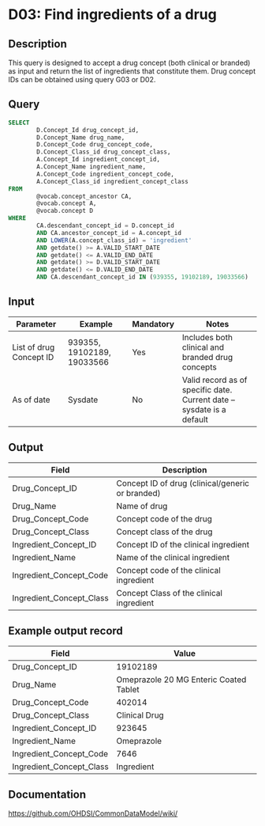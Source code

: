 <!---
Group:drug
Name:D03 Find ingredients of a drug
Author:Patrick Ryan
CDM Version: 5.3
-->

# D03: Find ingredients of a drug

## Description
This query is designed to accept a drug concept (both clinical or branded) as input and return the list of ingredients that constitute them. Drug concept IDs can be obtained using query G03 or D02.

## Query
```sql
SELECT
        D.Concept_Id drug_concept_id,
        D.Concept_Name drug_name,
        D.Concept_Code drug_concept_code,
        D.Concept_Class_id drug_concept_class,
        A.Concept_Id ingredient_concept_id,
        A.Concept_Name ingredient_name,
        A.Concept_Code ingredient_concept_code,
        A.Concept_Class_id ingredient_concept_class
FROM
        @vocab.concept_ancestor CA,
        @vocab.concept A,
        @vocab.concept D
WHERE
        CA.descendant_concept_id = D.concept_id
        AND CA.ancestor_concept_id = A.concept_id
        AND LOWER(A.concept_class_id) = 'ingredient'
        AND getdate() >= A.VALID_START_DATE
        AND getdate() <= A.VALID_END_DATE
        AND getdate() >= D.VALID_START_DATE
        AND getdate() <= D.VALID_END_DATE
        AND CA.descendant_concept_id IN (939355, 19102189, 19033566)
```

## Input

|  Parameter |  Example |  Mandatory |  Notes |
| --- | --- | --- | --- |
|  List of drug Concept ID |  939355, 19102189, 19033566 |  Yes | Includes both clinical and branded drug concepts |
|  As of date |  Sysdate |  No | Valid record as of specific date. Current date – sysdate is a default |

## Output

|  Field |  Description |
| --- | --- |
|  Drug_Concept_ID |  Concept ID of drug (clinical/generic or branded) |
|  Drug_Name |  Name of drug |
|  Drug_Concept_Code |  Concept code of the drug |
|  Drug_Concept_Class |  Concept class of the drug |
|  Ingredient_Concept_ID |  Concept ID of the clinical ingredient |
|  Ingredient_Name |  Name of the clinical ingredient |
|  Ingredient_Concept_Code |  Concept code of the clinical ingredient |
|  Ingredient_Concept_Class |  Concept Class of the clinical ingredient |

## Example output record

| Field |  Value |
| --- | --- |
|  Drug_Concept_ID |  19102189 |
|  Drug_Name |  Omeprazole 20 MG Enteric Coated Tablet |
|  Drug_Concept_Code |  402014 |
|  Drug_Concept_Class |  Clinical Drug |
|  Ingredient_Concept_ID |  923645 |
|  Ingredient_Name |  Omeprazole |
|  Ingredient_Concept_Code |  7646 |
|  Ingredient_Concept_Class |  Ingredient |



## Documentation
https://github.com/OHDSI/CommonDataModel/wiki/
